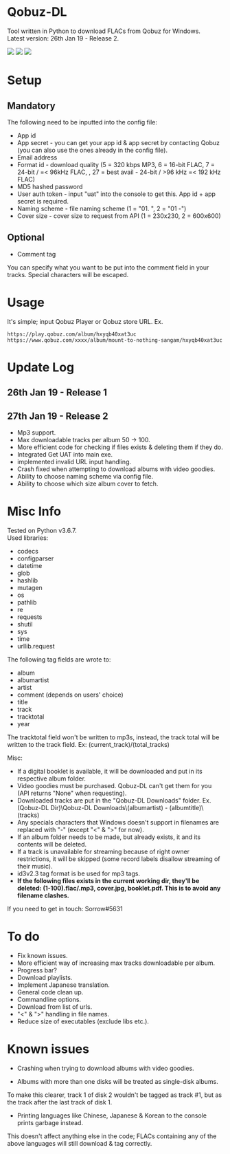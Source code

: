 # Qobuz-DL
Tool written in Python to download FLACs from Qobuz for Windows.   
Latest version: 26th Jan 19 - Release 2.

![](https://thoas.feralhosting.com/sorrow/Qobuz-DL/1.jpg)
![](https://thoas.feralhosting.com/sorrow/Qobuz-DL/2.jpg)
![](https://thoas.feralhosting.com/sorrow/Qobuz-DL/3.jpg)

# Setup
## Mandatory ##
The following need to be inputted into the config file:
- App id
- App secret - you can get your app id & app secret by contacting Qobuz (you can also use the ones already in the config file).
- Email address
- Format id - download quality (5 = 320 kbps MP3, 6 = 16-bit FLAC, 7 = 24-bit / =< 96kHz FLAC, , 27 = best avail - 24-bit / >96 kHz =< 192 kHz FLAC)
- MD5 hashed password
- User auth token - input "uat" into the console to get this. App id + app secret is required.
- Naming scheme - file naming scheme (1 = "01. ", 2 = "01 -")
- Cover size - cover size to request from API (1 = 230x230, 2 = 600x600)
## Optional ##
- Comment tag 

You can specify what you want to be put into the comment field in your tracks. Special characters will be escaped.

# Usage
It's simple; input Qobuz Player or Qobuz store URL. 
Ex. 
```
https://play.qobuz.com/album/hxyqb40xat3uc
https://www.qobuz.com/xxxx/album/mount-to-nothing-sangam/hxyqb40xat3uc
```
# Update Log
## 26th Jan 19 - Release 1 ##
## 27th Jan 19 - Release 2 ##
- Mp3 support.
- Max downloadable tracks per album 50 -> 100.
- More efficient code for checking if files exists & deleting them if they do. 
- Integrated Get UAT into main exe.
- implemented invalid URL input handling.
- Crash fixed when attempting to download albums with video goodies.
- Ability to choose naming scheme via config file.
- Ability to choose which size album cover to fetch.

# Misc Info
Tested on Python v3.6.7.  
Used libraries:
- codecs
- configparser
- datetime
- glob
- hashlib
- mutagen
- os
- pathlib
- re
- requests
- shutil
- sys
- time
- urllib.request

The following tag fields are wrote to:
- album
- albumartist
- artist
- comment (depends on users' choice)
- title
- track
- tracktotal
- year

The tracktotal field won't be written to mp3s, instead, the track total will be written to the track field. Ex: (current_track)/(total_tracks) 

Misc:
- If a digital booklet is available, it will be downloaded and put in its respective album folder.
- Video goodies must be purchased. Qobuz-DL can't get them for you (API returns "None" when requesting).
- Downloaded tracks are put in the "Qobuz-DL Downloads" folder. Ex. (Qobuz-DL Dir)\\Qobuz-DL Downloads\\(albumartist) - (albumtitle)\\(tracks)
- Any specials characters that Windows doesn't support in filenames are replaced with "-" (except "<" & ">" for now).  
- If an album folder needs to be made, but already exists, it and its contents will be deleted.  
- If a track is unavailable for streaming because of right owner restrictions, it will be skipped (some record labels disallow streaming of their music).
- id3v2.3 tag format is be used for mp3 tags.
- **If the following files exists in the current working dir, they'll be deleted: (1-100).flac/.mp3, cover.jpg, booklet.pdf. This is to avoid any filename clashes.**

If you need to get in touch: Sorrow#5631

# To do
- Fix known issues.
- More efficient way of increasing max tracks downloadable per album.
- Progress bar?
- Download playlists.
- Implement Japanese translation.
- General code clean up.
- Commandline options.
- Download from list of urls.
- "<" & ">" handling in file names.
- Reduce size of executables (exclude libs etc.). 

# Known issues
- Crashing when trying to download albums with video goodies.

- Albums with more than one disks will be treated as single-disk albums.

To make this clearer, track 1 of disk 2 wouldn't be tagged as track #1, but as the track after the last track of disk 1.

- Printing languages like Chinese, Japanese & Korean to the console prints garbage instead.

This doesn't affect anything else in the code; FLACs containing any of the above languages will still download & tag correctly.
